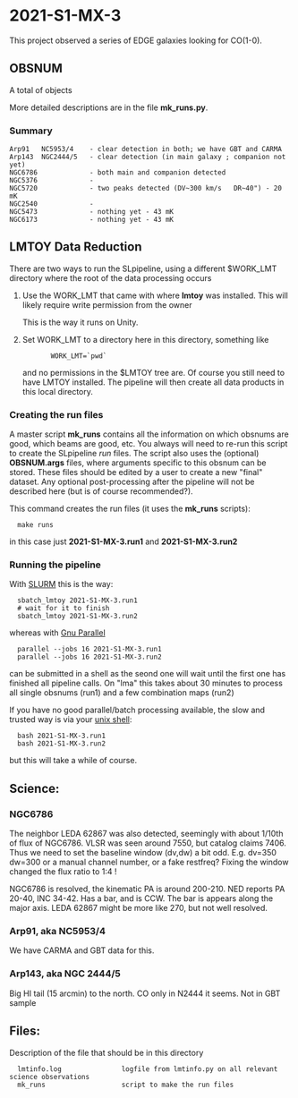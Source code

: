 # 2021-S1-MX-3

This project observed a series of EDGE galaxies looking for CO(1-0).

## OBSNUM

A total of objects

More detailed descriptions are in the file **mk_runs.py**.

### Summary

	Arp91   NC5953/4    - clear detection in both; we have GBT and CARMA
	Arp143  NGC2444/5   - clear detection (in main galaxy ; companion not yet)
	NGC6786             - both main and companion detected 
	NGC5376             - 
	NGC5720             - two peaks detected (DV~300 km/s   DR~40") - 20 mK
	NGC2540             - 
	NGC5473             - nothing yet - 43 mK
	NGC6173             - nothing yet - 43 mK


## LMTOY Data Reduction

There are two ways to run the SLpipeline, using a different $WORK_LMT directory where the root
of the data processing occurs

1. Use the WORK_LMT that came with where **lmtoy** was installed. This will likely require
   write permission from the owner

   This is the way it runs on Unity.

2. Set WORK_LMT to a directory here in this directory,  something like

              WORK_LMT=`pwd`

   and no permissions in the $LMTOY tree are. Of course you still need to have LMTOY
   installed. The pipeline will then create all  data products in this local directory.

### Creating the run files

A master script **mk_runs** contains all the information on which obsnums are good,
which beams are good, etc.  You always will need to re-run this script to create the
SLpipeline *run* files. The script also uses the (optional) **OBSNUM.args** files, where
arguments specific to this obsnum can be stored. These files should be edited by
a user to create a new "final" dataset. Any optional post-processing after the
pipeline will not be described here (but is of course recommended?).

This command creates the run files (it uses the **mk_runs** scripts):

      make runs
	  
in this case just **2021-S1-MX-3.run1** and **2021-S1-MX-3.run2**

### Running the pipeline


With [SLURM](https://slurm.schedmd.com/documentation.html) this is the way:

      sbatch_lmtoy 2021-S1-MX-3.run1
      # wait for it to finish
      sbatch_lmtoy 2021-S1-MX-3.run2

whereas with [Gnu Parallel](https://www.gnu.org/software/parallel/)

      parallel --jobs 16 2021-S1-MX-3.run1
      parallel --jobs 16 2021-S1-MX-3.run2

can be submitted in a shell as the seond one will wait until the first one has finished
all pipeline calls. On "lma" this takes about 30 minutes to process all single obsnums
(run1) and a few combination maps (run2)

If you have no good parallel/batch processing available, the slow and trusted way is
via your [unix shell](https://www.gnu.org/software/bash/):

      bash 2021-S1-MX-3.run1
      bash 2021-S1-MX-3.run2

but this will take a while of course.

## Science:

### NGC6786

The neighbor LEDA 62867 was also detected, seemingly with about 1/10th of flux of NGC6786.
VLSR was seen around 7550, but catalog claims 7406. Thus we need to set the
baseline window (dv,dw) a bit odd. E.g. dv=350 dw=300 or a manual channel number,
or a fake restfreq?   Fixing the window changed the flux ratio to 1:4 !

NGC6786 is resolved, the kinematic PA is around 200-210. NED reports PA 20-40, INC 34-42.
Has a bar, and is CCW.  The bar is appears along the major axis.
LEDA 62867 might be more like 270, but not well resolved.


### Arp91, aka NC5953/4

We have CARMA and GBT data for this.

### Arp143, aka NGC 2444/5

Big HI tail (15 arcmin) to the north.
CO only in N2444 it seems.   Not in GBT sample

## Files:


Description of the file that should be in this directory


      lmtinfo.log               logfile from lmtinfo.py on all relevant science observations
      mk_runs                   script to make the run files

